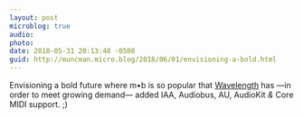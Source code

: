 ```yaml
---
layout: post
microblog: true
audio: 
photo: 
date: 2018-05-31 20:13:48 -0500
guid: http://muncman.micro.blog/2018/06/01/envisioning-a-bold.html
---
```

Envisioning a bold future where m•b is so popular that [Wavelength](https://itunes.apple.com/us/app/wavelength-for-micro-blog/id1365158696?mt=8) has —in order to meet growing demand— added IAA, Audiobus, AU, AudioKit _&_ Core MIDI support. ;) 
